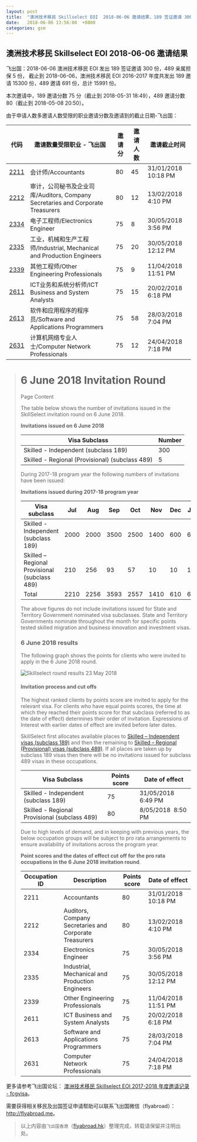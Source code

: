 ```yaml
---
layout: post
title:  "澳洲技术移民 Skillselect EOI  2018-06-06 邀请结果，189 签证邀请 300 份，489 亲属担保 5 份"
date:   2018-06-06 13:56:00  +0800
categories: gsm
---
```


## 澳洲技术移民 Skillselect EOI  2018-06-06 邀请结果

飞出国：2018-06-06 澳洲技术移民 EOI 发出 189 签证邀请 300 份，489 亲属担保 5 份，
截止到 2018-06-06，澳洲技术移民 EOI 2016-2017 年度共发出 189 邀请 15300 份，489 邀请 691 份，总计 15991 份。

本次邀请中，189 邀请分数 75 分（截止到 2018-05-31 18:49），489 邀请分数 80（截止到 2018-05-08 20:50）。

由于申请人数多邀请人数受限的职业邀请分数及邀请到的截止日期-飞出国：

代码 | 邀请数量受限职业 - 飞出国 | 邀请分 | 邀请人数 | 邀请截止时间
---- | ----------------------- | ----- | ------- | -----------
[2211] | 会计师/Accountants | 80 | 45 | 31/01/2018 10:18 PM
[2212] | 审计，公司秘书及企业司库/Auditors, Company Secretaries and Corporate Treasurers | 80 | 12 | 13/02/2018 4:10 PM
[2334] | 电子工程师/Electronics Engineer | 75 | 8 | 30/05/2018 3:56 PM
[2335] | 工业，机械和生产工程师/Industrial, Mechanical and Production Engineers | 75 | 20 | 30/05/2018 12:12 PM
[2339] | 其他工程师/Other Engineering Professionals | 75 | 9 | 11/04/2018 11:51 PM
[2611] | ICT业务和系统分析师/ICT Business and System Analysts | 75 | 15 | 20/02/2018 6:18 PM
[2613] | 软件和应用程序的程序员/Software and Applications Programmers | 75 | 58 | 28/03/2018 7:04 PM
[2631] | 计算机网络专业人士/Computer Network Professionals | 75 | 12 | 24/04/2018 7:18 PM

> # 6 June 2018 Invitation Round
> <!--Page content-->
> Page Content
> 
> The table below shows the number of invitations issued in the SkillSelect invitation round on 6&nbsp;June 2018.
> 
> **Invitations issued on&nbsp;6&nbsp;June&nbsp;2018**
> 
> | Visa Subclass | Number |
> | --- | --- |
> | Skilled - Independent (subclass 189) | 300 |
> | Skilled - Regional (Provisional) (subclass 489) | 5 |
> 
> During 2017-18 program year the following numbers of invitations have been issued:
> 
> **Invitations issued during 2017-18 program year**
> 
> | Visa subclass | Jul | Aug | Sep | Oct | Nov | Dec | Jan | Feb | Mar | Apr | May | June | Total |
> | --- | --- | --- | --- | --- | --- | --- | --- | --- | --- | --- | --- | --- | --- |
> | Skilled - Independent (subclass 189) | 2000 | 2000 | 3500 | 2500 | 1400 | 600 | 600 | 600 | 600 | 600 | 600 | ​300 | 15300 |
> | Skilled – Regional Provisional (subclass 489) | 210 | 256 | 93 | 57 | 10 | 10 | 10 | 10 | 10 | 10 | 10 | ​5 | 691 |
> | Total | 2210 | 2256 | 3593 | 2557 | 1410 | 610 | 610 | 610 | 610 | 610 | 610 | ​305 | **15991** |
> 
> The above figures do not include invitations issued for State and Territory Government nominated visa subclasses. State and Territory Governments nominate throughout the month for specific points tested skilled migration and business innovation and investment visas.
> 
> ### 6&nbsp;June 2018 results
> 
> The following graph shows the points for clients who were invited to apply in the&nbsp;6&nbsp;June 2018 round.
> 
> ![Skillselect round results 23 May 2018](/WorkinginAustralia/PublishingImages/06062018-skillselect-invitation-round.jpg)
> 
> #### Invitation process and cut offs
> 
> The highest ranked clients by points score are invited to apply for the relevant visa. For clients who have equal points scores, the time at which they reached their points score for that subclass (referred to as the date of effect) determines their order of invitation. Expressions of Interest with earlier dates of effect are invited before later dates.
> 
> SkillSelect first allocates available places to 
 [Skilled – Independent visas (subclass 189)](http://js.flyabroad.com.hk/au/189) and then the remaining to 
 [Skilled – Regional (Provisional) visas (subclass 489)](http://js.flyabroad.com.hk/au/489). If all places are taken up by subclass 189 visas then there will be no invitations issued for subclass 489 visas in these occupations.
> 
> | Visa Subclass | Points score | Date of effect |
> | --- | --- | --- |
> | Skilled - Independent (subclass 189) | 75 | 31/05/2018&nbsp; 6:49 PM |
> | Skilled - Regional Provisional (subclass 489) | 80 | 8/05/2018&nbsp; 8:50 PM |
> 
> Due to high levels of demand, and in keeping with previous years, the below occupation groups will be subject to pro rata arrangements to ensure availability of invitations across the program year.
> 
> **Point scores and the dates of effect cut off for the pro rata occupations in the&nbsp;6 June 2018 invitation round**.
> 
> | Occupation ID | Description | Points score | Date of effect |
> | --- | --- | --- | --- |
> | 2211 | Accountants | 80 | 31/01/2018&nbsp; 10:18 PM |
> | 2212 | Auditors, Company Secretaries and Corporate Treasurers | 80 | 13/02/2018&nbsp; 4:10 PM |
> | 2334 | Electronics Engineer | 75 | 30/05/2018&nbsp; 3:56 PM |
> | 2335 | Industrial, Mechanical and Production Engineers | 75 | 30/05/2018&nbsp; 12:12 PM |
> | 2339 | Other Engineering Professionals | 75 | 11/04/2018&nbsp; 11:51 PM |
> | 2611 | ICT Business and System Analysts | 75 | 20/02/2018&nbsp; 6:18 PM |
> | 2613 | Software and Applications Programmers | 75 | 28/03/2018&nbsp; 7:04 PM |
> | 2631 | Computer Network Professionals | 75 | 24/04/2018&nbsp; 7:18 PM |


更多请参考飞出国论坛： [澳洲技术移民 Skillselect EOI 2017-2018 年度邀请记录 - fcgvisa](http://bbs.fcgvisa.com/t/skillselect-eoi-2017-2018/24327)。

需要获得相关移民及出国签证申请帮助可以联系飞出国微信（flyabroad）： <a href="http://flyabroad.me/contact" target="_blank">http://flyabroad.me</a>。

> 以上内容由`飞出国香港`（<a href="http://flyabroad.hk/" target="_blank">flyabroad.hk</a>）整理完成，转载请保留并注明出处。

[2211]: http://bbs.fcgvisa.com/t/flyabroad/7058
[2212]: http://bbs.fcgvisa.com/t/flyabroad/7059
[2334]: http://bbs.fcgvisa.com/t/flyabroad/7089
[2335]: http://bbs.fcgvisa.com/t/flyabroad/7090
[2339]: http://bbs.fcgvisa.com/t/flyabroad/7092
[2611]: http://bbs.fcgvisa.com/t/flyabroad/7133
[2613]: http://bbs.fcgvisa.com/t/flyabroad/7134
[2631]: http://bbs.fcgvisa.com/t/flyabroad/7136
